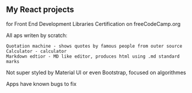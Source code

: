 ## My React projects
for  Front End Development Libraries Certification on freeCodeCamp.org

All aps writen by scratch:

    Quotation machine - shows quotes by famous people from outer source
    Calculator - calculator
    Markdown edtior - MD like editor, produces html using .md standard marks 

Not super styled by Material UI or even Bootstrap, focused on algorithmes

Apps have known bugs to fix
